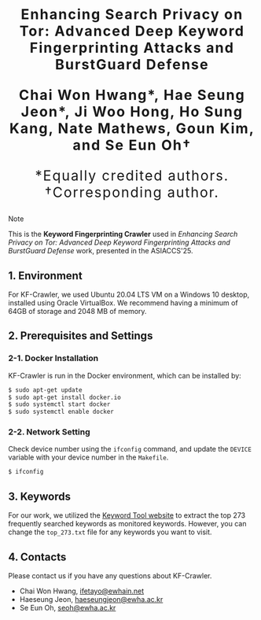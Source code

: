 <h1 align='center' style="text-align:center; font-weight:bold; font-size:2.0em;letter-spacing:2.0px;"> Enhancing Search Privacy on Tor: Advanced Deep Keyword Fingerprinting Attacks and BurstGuard Defense </h1>

<p align='center' style="text-align:center; font-weight:bold; font-size:2.0em;letter-spacing:2.0px;"> <b> Chai Won Hwang*,  Hae Seung Jeon*, Ji Woo Hong, Ho Sung Kang, Nate Mathews, Goun Kim, and Se Eun Oh† </b> </p>

<p align='center' style="text-align:center; font-size:2.0em;letter-spacing:2.0px;"> *Equally credited authors. †Corresponding author. </p>


> [!NOTE]
> This is the **Keyword Fingerprinting Crawler** used in *Enhancing Search Privacy on Tor: Advanced Deep Keyword Fingerprinting Attacks and BurstGuard Defense* work, presented in the ASIACCS'25.


## 1. Environment

For KF-Crawler, we used Ubuntu 20.04 LTS VM on a Windows 10 desktop, installed using Oracle VirtualBox. We recommend having a minimum of 64GB of storage and 2048 MB of memory.


## 2. Prerequisites and Settings

### 2-1. Docker Installation

KF-Crawler is run in the Docker environment, which can be installed by:

```bash
$ sudo apt-get update
$ sudo apt-get install docker.io
$ sudo systemctl start docker
$ sudo systemctl enable docker
```

### 2-2. Network Setting

Check device number using the `ifconfig` command, and update the `DEVICE` variable with your device number in the `Makefile`.

```bash
$ ifconfig
```

## 3. Keywords

For our work, we utilized the [Keyword Tool website](https://keywordtool.io/) to extract the top 273 frequently searched keywords as monitored keywords. However, you can change the `top_273.txt` file for any keywords you want to visit.

## 4. Contacts
Please contact us if you have any questions about KF-Crawler.

- Chai Won Hwang, ifetayo@ewhain.net
- Haeseung Jeon, haeseungjeon@ewha.ac.kr
- Se Eun Oh, seoh@ewha.ac.kr
